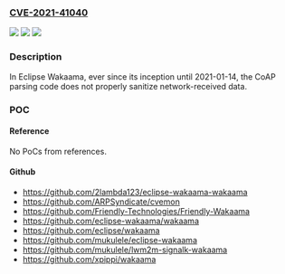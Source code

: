 ### [CVE-2021-41040](https://cve.mitre.org/cgi-bin/cvename.cgi?name=CVE-2021-41040)
![](https://img.shields.io/static/v1?label=Product&message=n%2Fa&color=blue)
![](https://img.shields.io/static/v1?label=Version&message=n%2Fa%20&color=brightgreen)
![](https://img.shields.io/static/v1?label=Vulnerability&message=n%2Fa&color=brightgreen)

### Description

In Eclipse Wakaama, ever since its inception until 2021-01-14, the CoAP parsing code does not properly sanitize network-received data.

### POC

#### Reference
No PoCs from references.

#### Github
- https://github.com/2lambda123/eclipse-wakaama-wakaama
- https://github.com/ARPSyndicate/cvemon
- https://github.com/Friendly-Technologies/Friendly-Wakaama
- https://github.com/eclipse-wakaama/wakaama
- https://github.com/eclipse/wakaama
- https://github.com/mukulele/eclipse-wakaama
- https://github.com/mukulele/lwm2m-signalk-wakaama
- https://github.com/xpippi/wakaama

